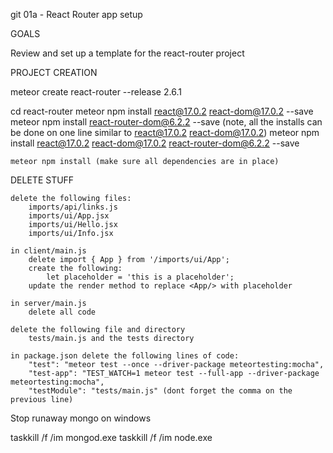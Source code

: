 
git 01a - React Router app setup

GOALS

Review and set up a template for the react-router project

PROJECT CREATION

meteor create react-router --release 2.6.1

cd react-router
    meteor npm install react@17.0.2 react-dom@17.0.2 --save 
    meteor npm install react-router-dom@6.2.2 --save 
    (note, all the installs can be done on one line similar to react@17.0.2 react-dom@17.0.2)
    meteor npm install react@17.0.2 react-dom@17.0.2 react-router-dom@6.2.2 --save  

    meteor npm install (make sure all dependencies are in place)

DELETE STUFF

    delete the following files:
        imports/api/links.js
        imports/ui/App.jsx
        imports/ui/Hello.jsx
        imports/ui/Info.jsx

    in client/main.js
        delete import { App } from '/imports/ui/App';
        create the following:
            let placeholder = 'this is a placeholder';
        update the render method to replace <App/> with placeholder

    in server/main.js
        delete all code

    delete the following file and directory
        tests/main.js and the tests directory

    in package.json delete the following lines of code:
        "test": "meteor test --once --driver-package meteortesting:mocha",
        "test-app": "TEST_WATCH=1 meteor test --full-app --driver-package meteortesting:mocha",
        "testModule": "tests/main.js" (dont forget the comma on the previous line)


Stop runaway mongo on windows

taskkill /f /im mongod.exe
taskkill /f /im node.exe
